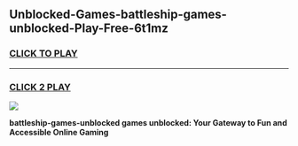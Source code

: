 
## Unblocked-Games-battleship-games-unblocked-Play-Free-6t1mz
<h3>
<a href="https://premium76.site?title=battleship-games-unblocked&ref=17A">CLICK TO PLAY</a></h3>
<hr>

<h3>
<a href="https://premium76.site?title=battleship-games-unblocked&ref=17A">CLICK 2 PLAY</a>
  
</h3>

<a href="https://premium76.site?title=battleship-games-unblocked&ref=17A"><img src="https://clearcache.store/games.png"></a>


**battleship-games-unblocked games unblocked: Your Gateway to Fun and Accessible Online Gaming**
